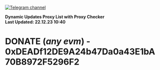 [![Telegram channel](https://img.shields.io/endpoint?url=https://runkit.io/damiankrawczyk/telegram-badge/branches/master?url=https://t.me/n4z4v0d)](https://t.me/n4z4v0d) 

**Dynamic Updates Proxy List with Proxy Checker**  
**Last Updated: 22.12.23 10:40**

# DONATE (_any evm_) - 0xDEADf12DE9A24b47Da0a43E1bA70B8972F5296F2
